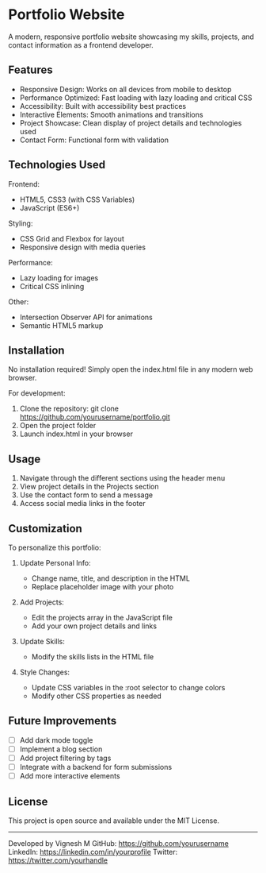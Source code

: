  Portfolio Website
=============================

A modern, responsive portfolio website showcasing my skills, projects, and contact information as a frontend developer.

Features
--------
- Responsive Design: Works on all devices from mobile to desktop
- Performance Optimized: Fast loading with lazy loading and critical CSS
- Accessibility: Built with accessibility best practices
- Interactive Elements: Smooth animations and transitions
- Project Showcase: Clean display of project details and technologies used
- Contact Form: Functional form with validation

Technologies Used
-----------------
Frontend:
- HTML5, CSS3 (with CSS Variables)
- JavaScript (ES6+)

Styling:
- CSS Grid and Flexbox for layout
- Responsive design with media queries

Performance:
- Lazy loading for images
- Critical CSS inlining

Other:
- Intersection Observer API for animations
- Semantic HTML5 markup


Installation
------------
No installation required! Simply open the index.html file in any modern web browser.

For development:
1. Clone the repository:
   git clone https://github.com/yourusername/portfolio.git
2. Open the project folder
3. Launch index.html in your browser

Usage
-----
1. Navigate through the different sections using the header menu
2. View project details in the Projects section
3. Use the contact form to send a message
4. Access social media links in the footer

Customization
-------------
To personalize this portfolio:

1. Update Personal Info:
   - Change name, title, and description in the HTML
   - Replace placeholder image with your photo

2. Add Projects:
   - Edit the projects array in the JavaScript file
   - Add your own project details and links

3. Update Skills:
   - Modify the skills lists in the HTML file

4. Style Changes:
   - Update CSS variables in the :root selector to change colors
   - Modify other CSS properties as needed

Future Improvements
------------------
- [ ] Add dark mode toggle
- [ ] Implement a blog section
- [ ] Add project filtering by tags
- [ ] Integrate with a backend for form submissions
- [ ] Add more interactive elements

License
-------
This project is open source and available under the MIT License.

---
Developed by Vignesh M
GitHub: https://github.com/yourusername
LinkedIn: https://linkedin.com/in/yourprofile
Twitter: https://twitter.com/yourhandle
